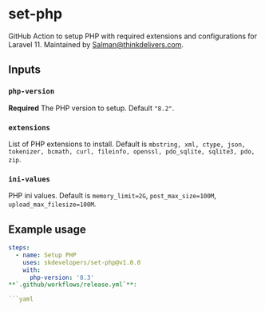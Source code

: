 # set-php

GitHub Action to setup PHP with required extensions and configurations for Laravel 11. Maintained by Salman@thinkdelivers.com.

## Inputs

### `php-version`

**Required** The PHP version to setup. Default `"8.2"`.

### `extensions`

List of PHP extensions to install. Default is `mbstring, xml, ctype, json, tokenizer, bcmath, curl, fileinfo, openssl, pdo_sqlite, sqlite3, pdo, zip`.

### `ini-values`

PHP ini values. Default is `memory_limit=2G`, `post_max_size=100M`, `upload_max_filesize=100M`.

## Example usage

```yaml
steps:
  - name: Setup PHP
    uses: skdevelopers/set-php@v1.0.0
    with:
      php-version: '8.3'
**`.github/workflows/release.yml`**:

```yaml
